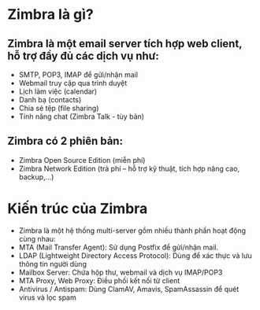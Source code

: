 # Zimbra là gì?
## Zimbra là một email server tích hợp web client, hỗ trợ đầy đủ các dịch vụ như:
- SMTP, POP3, IMAP để gửi/nhận mail
- Webmail truy cập qua trình duyệt
- Lịch làm việc (calendar)
- Danh bạ (contacts)
- Chia sẻ tệp (file sharing)
- Tính năng chat (Zimbra Talk - tùy bản)
## Zimbra có 2 phiên bản:
- Zimbra Open Source Edition (miễn phí)
- Zimbra Network Edition (trả phí – hỗ trợ kỹ thuật, tích hợp nâng cao, backup,...)

# Kiến trúc của Zimbra
- Zimbra là một hệ thống multi-server gồm nhiều thành phần hoạt động cùng nhau:
- MTA (Mail Transfer Agent):	Sử dụng Postfix để gửi/nhận mail.
- LDAP (Lightweight Directory Access Protocol):	Dùng để xác thực và lưu thông tin người dùng
- Mailbox Server:	Chứa hộp thư, webmail và dịch vụ IMAP/POP3
- MTA Proxy, Web Proxy:	Điều phối kết nối từ client
- Antivirus / Antispam:	Dùng ClamAV, Amavis, SpamAssassin để quét virus và lọc spam

